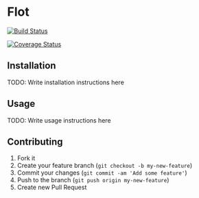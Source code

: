
# Flot

[![Build Status](https://travis-ci.org/seiji/flot.png?branch=master)](https://travis-ci.org/seiji/flot)

[![Coverage Status](https://coveralls.io/repos/seiji/flot/badge.png)](https://coveralls.io/r/seiji/flot)

## Installation

TODO: Write installation instructions here

## Usage

TODO: Write usage instructions here

## Contributing

1. Fork it
2. Create your feature branch (`git checkout -b my-new-feature`)
3. Commit your changes (`git commit -am 'Add some feature'`)
4. Push to the branch (`git push origin my-new-feature`)
5. Create new Pull Request

